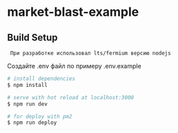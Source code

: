 # market-blast-example

## Build Setup

```
 При разработке использовал lts/fermium версию nodejs
```

Создайте .env файл по примеру .env.example

```bash
# install dependencies
$ npm install

# serve with hot reload at localhost:3000
$ npm run dev

# for deploy with pm2
$ npm run deploy

```
